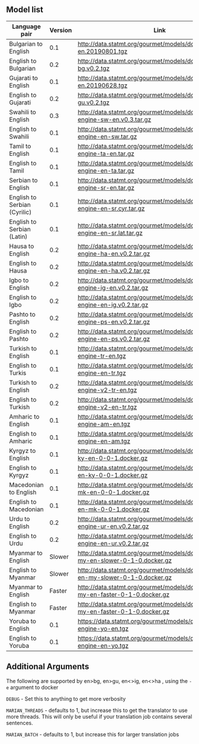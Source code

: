 ## Model list

| Language pair | Version | Link |
| --------------- | --------------- | --------------- |
| Bulgarian to English | 0.1 | http://data.statmt.org/gourmet/models/docker/bg-en.20190801.tgz |
| English to Bulgarian  | 0.2 | http://data.statmt.org/gourmet/models/docker/en-bg.v0.2.tgz |
| Gujarati to English | 0.1 | http://data.statmt.org/gourmet/models/docker/gu-en.20190628.tgz |
| English to Gujarati | 0.2 | http://data.statmt.org/gourmet/models/docker/en-gu.v0.2.tgz  |
| Swahili to English | 0.3 | http://data.statmt.org/gourmet/models/docker/mt-engine-sw-en.v0.3.tar.gz |
| English to Swahili | 0.1 | http://data.statmt.org/gourmet/models/docker/mt-engine-en-sw.tar.gz |
| Tamil to English | 0.1  | http://data.statmt.org/gourmet/models/docker/mt-engine-ta-en.tar.gz |
| English to Tamil | 0.1 | http://data.statmt.org/gourmet/models/docker/mt-engine-en-ta.tar.gz |
| Serbian to English | 0.1 | http://data.statmt.org/gourmet/models/docker/mt-engine-sr-en.tar.gz |
| English to Serbian (Cyrilic) | 0.1 | http://data.statmt.org/gourmet/models/docker/mt-engine-en-sr.cyr.tar.gz  |
| English to Serbian (Latin) | 0.1 | http://data.statmt.org/gourmet/models/docker/mt-engine-en-sr.lat.tar.gz |
| Hausa to English | 0.2 | http://data.statmt.org/gourmet/models/docker/mt-engine-ha-en.v0.2.tar.gz  |
| English to Hausa | 0.2 | http://data.statmt.org/gourmet/models/docker/mt-engine-en-ha.v0.2.tar.gz |
| Igbo to English | 0.2 | http://data.statmt.org/gourmet/models/docker/mt-engine-ig-en.v0.2.tar.gz |
|  English to Igbo | 0.2 | http://data.statmt.org/gourmet/models/docker/mt-engine-en-ig.v0.2.tar.gz |
| Pashto to English | 0.2 | http://data.statmt.org/gourmet/models/docker/mt-engine-ps-en.v0.2.tar.gz |
| English to Pashto | 0.2 | http://data.statmt.org/gourmet/models/docker/mt-engine-en-ps.v0.2.tar.gz |
| Turkish to English | 0.1 | http://data.statmt.org/gourmet/models/docker/mt-engine-tr-en.tgz |
| English to Turkis | 0.1 | http://data.statmt.org/gourmet/models/docker/mt-engine-en-tr.tgz|
| Turkish to English | 0.2 | http://data.statmt.org/gourmet/models/docker/mt-engine-v2-tr-en.tgz|
| English to Turkish | 0.2 | http://data.statmt.org/gourmet/models/docker/mt-engine-v2-en-tr.tgz |
| Amharic to English | 0.1 | http://data.statmt.org/gourmet/models/docker/mt-engine-am-en.tgz|
| English to Amharic | 0.1 | http://data.statmt.org/gourmet/models/docker/mt-engine-en-am.tgz|
| Kyrgyz to English | 0.1 | http://data.statmt.org/gourmet/models/docker/translation-ky-en-0-0-1.docker.gz|
| English to Kyrgyz | 0.1 | http://data.statmt.org/gourmet/models/docker/translation-en-ky-0-0-1.docker.gz|
| Macedonian to English | 0.1 | http://data.statmt.org/gourmet/models/docker/translation-mk-en-0-0-1.docker.gz|
| English to Macedonian | 0.1 | http://data.statmt.org/gourmet/models/docker/translation-en-mk-0-0-1.docker.gz|
| Urdu to English | 0.2 | http://data.statmt.org/gourmet/models/docker/mt-engine-ur-en.v0.2.tar.gz|
| English to Urdu | 0.2 | http://data.statmt.org/gourmet/models/docker/mt-engine-en-ur.v0.2.tar.gz|
| Myanmar to English | Slower  | http://data.statmt.org/gourmet/models/docker/translation-my-en-slower-0-1-0.docker.gz |
| English to Myanmar | Slower | http://data.statmt.org/gourmet/models/docker/translation-en-my-slower-0-1-0.docker.gz |
| Myanmar to English | Faster  | http://data.statmt.org/gourmet/models/docker/translation-my-en-faster-0-1-0.docker.gz |
| English to Myanmar | Faster  | http://data.statmt.org/gourmet/models/docker/translation-my-en-faster-0-1-0.docker.gz |
| Yoruba to English | 0.1 | https://data.statmt.org/gourmet/models/docker/mt-engine-yo-en.tgz |
| English to Yoruba | 0.1 | https://data.statmt.org/gourmet/models/docker/mt-engine-en-yo.tgz |


## Additional Arguments

The following are supported by en>bg, en>gu, en<>ig, en<>ha , using the `-e` argument to docker 

`DEBUG` - Set this to anything to get more verbosity

`MARIAN_THREADS` - defaults to 1, but increase this to get the translator to use more threads. This will only be useful if your translation job contains several sentences.

`MARIAN_BATCH` - defaults to 1, but increase this for larger translation jobs


